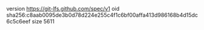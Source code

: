 version https://git-lfs.github.com/spec/v1
oid sha256:c8aab0095de3b0d78d224e255c4f1c6bf00affa413d986168b4d15dc6c5c6eef
size 5611
